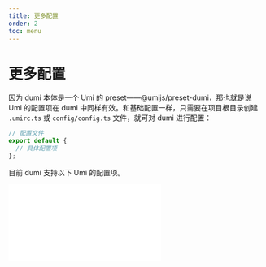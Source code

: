 ```yaml
---
title: 更多配置
order: 2
toc: menu
---
```


# 更多配置

因为 dumi 本体是一个 Umi 的 preset——@umijs/preset-dumi，那也就是说 Umi 的配置项在 dumi 中同样有效。和基础配置一样，只需要在项目根目录创建 `.umirc.ts` 或 `config/config.ts` 文件，就可对 dumi 进行配置：

```ts
// 配置文件
export default {
  // 具体配置项
};
```

目前 dumi 支持以下 Umi 的配置项。

<!-- 以下是 Umi 配置项，由 scripts/sync-from-umi.js 从 Umi 仓库同步及过滤 -->

<embed src="../.upstream/config.md"></embed>

